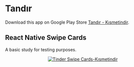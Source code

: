 # Tandır

Download this app on Google Play Store <a href="https://play.google.com/store/apps/details?id=com.piyanos.tandir">Tandır - Kısmetindir</a>.

## React Native Swipe Cards

A basic study for testing purposes.

<center>
	<a title="Kısmetindir (84.Bölüm) - Çok Güzel Hareketler 2" href="https://www.youtube.com/watch?v=uvbU_1fXh60&t=214s" rel="nofollow">
		<img src="https://www.instamobile.io/wp-content/uploads/2019/04/react-native-swipe-cards.png" alt="Tinder Swipe Cards-Kısmetindir"></a>
</center>

